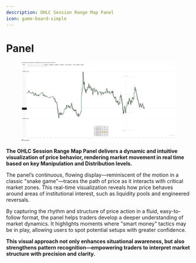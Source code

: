 ```yaml
---
description: OHLC Session Range Map Panel
icon: game-board-simple
---
```


# Panel

<figure><img src="../../.gitbook/assets/docs-session-rangemap-004.png" alt=""><figcaption></figcaption></figure>

**The OHLC Session Range Map Panel delivers a dynamic and intuitive visualization of price behavior, rendering market movement in real time based on key Manipulation and Distribution levels.**

The panel’s continuous, flowing display—reminiscent of the motion in a classic "snake game"—traces the path of price as it interacts with critical market zones. This real-time visualization reveals how price behaves around areas of institutional interest, such as liquidity pools and engineered reversals.

By capturing the rhythm and structure of price action in a fluid, easy-to-follow format, the panel helps traders develop a deeper understanding of market dynamics. It highlights moments where "smart money" tactics may be in play, allowing users to spot potential setups with greater confidence.

**This visual approach not only enhances situational awareness, but also strengthens pattern recognition—empowering traders to interpret market structure with precision and clarity.**
